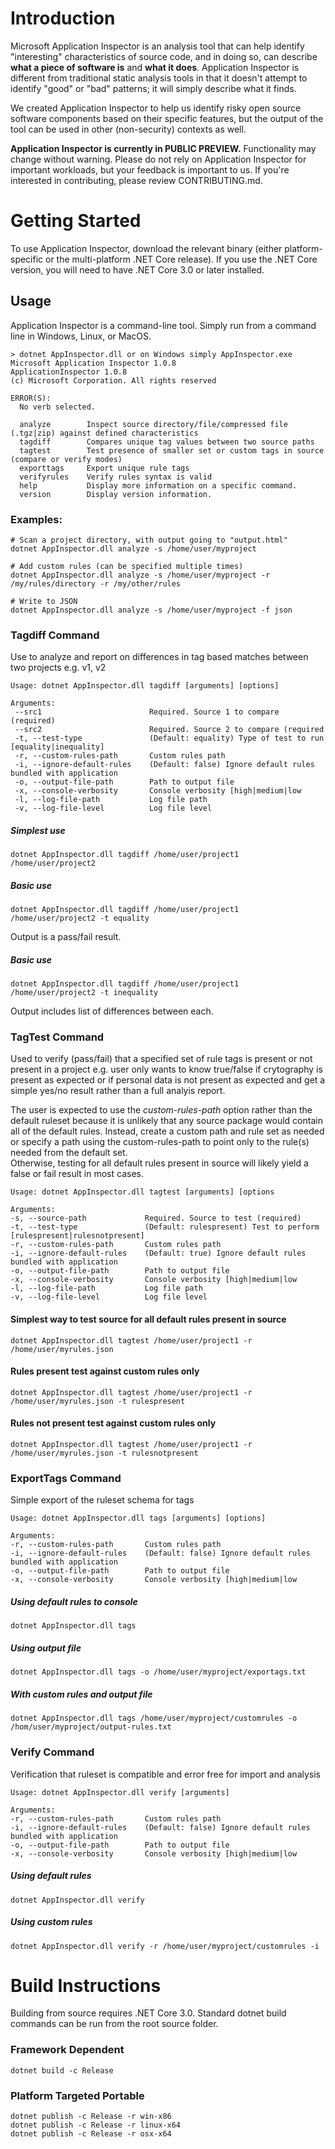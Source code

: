 # Introduction 

Microsoft Application Inspector is an analysis tool that can help identify "interesting" characteristics of source code, and in doing so, can describe **what a piece of software is** and **what it does**. Application Inspector is different from traditional static analysis tools in that it doesn't attempt to identify "good" or "bad" patterns; it will simply describe what it finds.

We created Application Inspector to help us identify risky open source software components based on their specific features, but the output of the tool can be used in other (non-security) contexts as well.

**Application Inspector is currently in PUBLIC PREVIEW.** Functionality may change without warning. Please do not rely on Application Inspector for important workloads, but your feedback is important to us. If you're interested in contributing, please review CONTRIBUTING.md.

# Getting Started

To use Application Inspector, download the relevant binary (either platform-specific or the multi-platform .NET Core release). If you use the .NET Core version, you will need to have .NET Core 3.0 or later installed.

## Usage

Application Inspector is a command-line tool. Simply run from a command line in Windows, Linux, or MacOS.

```
> dotnet AppInspector.dll or on Windows simply AppInspector.exe
Microsoft Application Inspector 1.0.8
ApplicationInspector 1.0.8
(c) Microsoft Corporation. All rights reserved

ERROR(S):
  No verb selected.

  analyze        Inspect source directory/file/compressed file (.tgz|zip) against defined characteristics
  tagdiff        Compares unique tag values between two source paths
  tagtest        Test presence of smaller set or custom tags in source (compare or verify modes)
  exporttags     Export unique rule tags
  verifyrules    Verify rules syntax is valid
  help           Display more information on a specific command.
  version        Display version information.
```

### Examples:

```
# Scan a project directory, with output going to "output.html"
dotnet AppInspector.dll analyze -s /home/user/myproject 

# Add custom rules (can be specified multiple times)
dotnet AppInspector.dll analyze -s /home/user/myproject -r /my/rules/directory -r /my/other/rules

# Write to JSON 
dotnet AppInspector.dll analyze -s /home/user/myproject -f json
```

### Tagdiff Command

Use to analyze and report on differences in tag based matches between two projects e.g. v1, v2

    Usage: dotnet AppInspector.dll tagdiff [arguments] [options]

    Arguments:
     --src1                        Required. Source 1 to compare (required)
     --src2                        Required. Source 2 to compare (required
     -t, --test-type               (Default: equality) Type of test to run [equality|inequality]
     -r, --custom-rules-path       Custom rules path
     -i, --ignore-default-rules    (Default: false) Ignore default rules bundled with application
     -o, --output-file-path        Path to output file
     -x, --console-verbosity       Console verbosity [high|medium|low
     -l, --log-file-path           Log file path
     -v, --log-file-level          Log file level

##### Simplest use

    dotnet AppInspector.dll tagdiff /home/user/project1 /home/user/project2

##### Basic use

    dotnet AppInspector.dll tagdiff /home/user/project1 /home/user/project2 -t equality

Output is a pass/fail result.

##### Basic use

    dotnet AppInspector.dll tagdiff /home/user/project1 /home/user/project2 -t inequality

Output includes list of differences between each.

### TagTest Command

Used to verify (pass/fail) that a specified set of rule tags is present or not present in a project e.g.
user only wants to know true/false if crytography is present as expected or if personal data is not present
as expected and get a simple yes/no result rather than a full analyis report.

The user is expected to use the *custom-rules-path* option rather than the default ruleset because it is 
unlikely that any source package would contain all of the default rules.  Instead, create a custom path and rule set
as needed or specify a path using the custom-rules-path to point only to the rule(s) needed from the default set.  
Otherwise, testing for all default rules present in source will likely yield a false or fail result in most cases.

    Usage: dotnet AppInspector.dll tagtest [arguments] [options

    Arguments:
    -s, --source-path             Required. Source to test (required)
    -t, --test-type               (Default: rulespresent) Test to perform [rulespresent|rulesnotpresent]
    -r, --custom-rules-path       Custom rules path 
    -i, --ignore-default-rules    (Default: true) Ignore default rules bundled with application
    -o, --output-file-path        Path to output file
    -x, --console-verbosity       Console verbosity [high|medium|low
    -l, --log-file-path           Log file path
    -v, --log-file-level          Log file level

#### Simplest way to test source for all default rules present in source

    dotnet AppInspector.dll tagtest /home/user/project1 -r /home/user/myrules.json

#### Rules present test against custom rules only

    dotnet AppInspector.dll tagtest /home/user/project1 -r /home/user/myrules.json -t rulespresent

#### Rules not present test against custom rules only

    dotnet AppInspector.dll tagtest /home/user/project1 -r /home/user/myrules.json -t rulesnotpresent


### ExportTags Command

Simple export of the ruleset schema for tags

    Usage: dotnet AppInspector.dll tags [arguments] [options]

    Arguments:
    -r, --custom-rules-path       Custom rules path
    -i, --ignore-default-rules    (Default: false) Ignore default rules bundled with application
    -o, --output-file-path        Path to output file
	-x, --console-verbosity       Console verbosity [high|medium|low

##### Using default rules to console

    dotnet AppInspector.dll tags

##### Using output file

    dotnet AppInspector.dll tags -o /home/user/myproject/exportags.txt

##### With custom rules and output file

    dotnet AppInspector.dll tags /home/user/myproject/customrules -o /hom/user/myproject/output-rules.txt

### Verify Command

Verification that ruleset is compatible and error free for import and analysis

    Usage: dotnet AppInspector.dll verify [arguments]

    Arguments:
    -r, --custom-rules-path       Custom rules path
    -i, --ignore-default-rules    (Default: false) Ignore default rules bundled with application
	-o, --output-file-path        Path to output file
    -x, --console-verbosity       Console verbosity [high|medium|low

##### Using default rules

    dotnet AppInspector.dll verify

##### Using custom rules

    dotnet AppInspector.dll verify -r /home/user/myproject/customrules -i

# Build Instructions

Building from source requires .NET Core 3.0. Standard dotnet build commands can be run from the root source folder.

### Framework Dependent

    dotnet build -c Release

### Platform Targeted Portable

    dotnet publish -c Release -r win-x86
    dotnet publish -c Release -r linux-x64
    dotnet publish -c Release -r osx-x64
